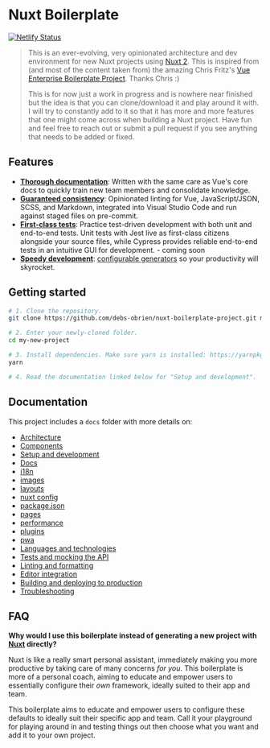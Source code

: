 # Nuxt Boilerplate

[![Netlify Status](https://api.netlify.com/api/v1/badges/e4fbcc69-c236-4b39-a6b4-919211e01e2e/deploy-status)](https://app.netlify.com/sites/nuxt-boilerplate-project/deploys)

> This is an ever-evolving, very opinionated architecture and dev environment for new Nuxt projects using [Nuxt 2](https://nuxtjs.org/). This is inspired from (and most of the content taken from) the amazing Chris Fritz's [Vue Enterprise Boilerplate Project](https://github.com/chrisvfritz/vue-enterprise-boilerplate). Thanks Chris :)
>
> This is for now just a work in progress and is nowhere near finished but the idea is that you can clone/download it and play around it with. I will try to constantly add to it so that it has more and more features that one might come across when building a Nuxt project. Have fun and feel free to reach out or submit a pull request if you see anything that needs to be added or fixed.

## Features

- [**Thorough documentation**](#documentation): Written with the same care as Vue's core docs to quickly train new team members and consolidate knowledge.
- [**Guaranteed consistency**](docs/linting.md): Opinionated linting for Vue, JavaScript/JSON, SCSS, and Markdown, integrated into Visual Studio Code and run against staged files on pre-commit.
- [**First-class tests**](docs/tests.md): Practice test-driven development with both unit and end-to-end tests. Unit tests with Jest live as first-class citizens alongside your source files, while Cypress provides reliable end-to-end tests in an intuitive GUI for development. - coming soon
- [**Speedy development**](docs/development.md): [configurable generators](docs/development.md#generators) so your productivity will skyrocket.

## Getting started

```bash
# 1. Clone the repository.
git clone https://github.com/debs-obrien/nuxt-boilerplate-project.git my-new-project

# 2. Enter your newly-cloned folder.
cd my-new-project

# 3. Install dependencies. Make sure yarn is installed: https://yarnpkg.com/lang/en/docs/install
yarn

# 4. Read the documentation linked below for "Setup and development".
```

## Documentation

This project includes a `docs` folder with more details on:

- [Architecture](content/docs/architecture.md)
- [Components](content/docs/components.md)
- [Setup and development](content/docs/development.md)
- [Docs](content/docs/docs.md)
- [i18n](content/docs/i18n.md)
- [images](content/docs/images.md)
- [layouts](content/docs/layouts.md)
- [nuxt config](content/docs/nuxt.config.md)
- [package.json](content/docs/package.json.md)
- [pages](content/docs/pages.md)
- [performance](content/docs/performance.md)
- [plugins](content/docs/plugins.md)
- [pwa](content/docs/pwa.md)
- [Languages and technologies](content/docs/tech.md)
- [Tests and mocking the API](content/docs/tests.md)
- [Linting and formatting](content/docs/linting.md)
- [Editor integration](content/docs/editors.md)
- [Building and deploying to production](content/docs/production.md)
- [Troubleshooting](content/docs/troubleshooting.md)

## FAQ

**Why would I use this boilerplate instead of generating a new project with [Nuxt](https://nuxtjs.org/) directly?**

Nuxt is like a really smart personal assistant, immediately making you more productive by taking care of many concerns _for you_. This boilerplate is more of a personal coach, aiming to educate and empower users to essentially configure their _own_ framework, ideally suited to their app and team.

This boilerplate aims to educate and empower users to configure these defaults to ideally suit their specific app and team. Call it your playground for playing around in and testing things out then choose what you want and add it to your own project.
